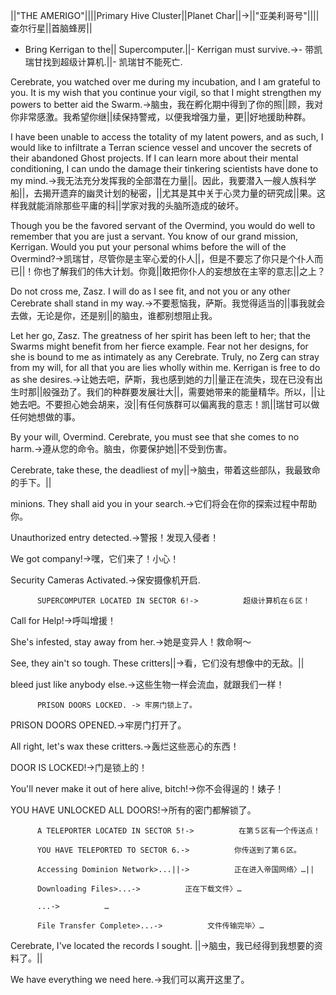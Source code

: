 ||"THE AMERIGO"||||Primary Hive Cluster||Planet Char||->||"亚美利哥号"||||查尔行星||首脑蜂房||

- Bring Kerrigan to the||  Supercomputer.||- Kerrigan must survive.->- 带凯瑞甘找到超级计算机.||- 凯瑞甘不能死亡.

Cerebrate, you watched over me during my incubation, and I am grateful to you. It is my wish that you continue your vigil, so that I might strengthen my powers to better aid the Swarm.->脑虫，我在孵化期中得到了你的照||顾，我对你非常感激。我希望你继||续保持警戒，以便我增强力量，更||好地援助种群。

I have been unable to access the totality of my latent powers, and as such, I would like to infiltrate a Terran science vessel and uncover the secrets of their abandoned Ghost projects. If I can learn more about their mental conditioning, I can undo the damage their tinkering scientists have done to my mind.->我无法充分发挥我的全部潜在力量||。因此，我要潜入一艘人族科学船||，去揭开遗弃的幽灵计划的秘密，||尤其是其中关于心灵力量的研究成||果。这样我就能消除那些平庸的科||学家对我的头脑所造成的破坏。

Though you be the favored servant of the Overmind, you would do well to remember that you are just a servant. You know of our grand mission, Kerrigan. Would you put your personal whims before the will of the Overmind?->凯瑞甘，尽管你是主宰心爱的仆人||，但是不要忘了你只是个仆人而已||！你也了解我们的伟大计划。你竟||敢把你仆人的妄想放在主宰的意志||之上？

Do not cross me, Zasz. I will do as I see fit, and not you or any other Cerebrate shall stand in my way.->不要惹恼我，萨斯。我觉得适当的||事我就会去做，无论是你，还是别||的脑虫，谁都别想阻止我。

Let her go, Zasz. The greatness of her spirit has been left to her; that the Swarms might benefit from her fierce example. Fear not her designs, for she is bound to me as intimately as any Cerebrate. Truly, no Zerg can stray from my will, for all that you are lies wholly within me. Kerrigan is free to do as she desires.->让她去吧，萨斯，我也感到她的力||量正在流失，现在已没有出生时那||般强劲了。我们的种群要发展壮大||，需要她带来的能量精华。所以，||让她去吧。不要担心她会胡来，没||有任何族群可以偏离我的意志！凯||瑞甘可以做任何她想做的事。

By your will, Overmind. Cerebrate, you must see that she comes to no harm.->遵从您的命令。脑虫，你要保护她||不受到伤害。

Cerebrate, take these, the deadliest of my||->脑虫，带着这些部队，我最致命的手下。||

minions. They shall aid you in your search.->它们将会在你的探索过程中帮助你。

Unauthorized entry detected.->警报！发现入侵者！

We got company!->嘿，它们来了！小心！

Security Cameras Activated.->保安摄像机开启.

          SUPERCOMPUTER LOCATED IN SECTOR 6!->          超级计算机在６区！

Call for Help!->呼叫增援！

She's infested, stay away from her.->她是变异人！救命啊～

See, they ain't so tough. These critters||->看，它们没有想像中的无敌。||

bleed just like anybody else.->这些生物一样会流血，就跟我们一样！

          PRISON DOORS LOCKED. -> 牢房门锁上了。

PRISON DOORS OPENED.->牢房门打开了。

All right, let's wax these critters.->轰烂这些恶心的东西！

DOOR IS LOCKED!->门是锁上的！

You'll never make it out of here alive, bitch!->你不会得逞的！婊子！

YOU HAVE UNLOCKED ALL DOORS!->所有的密门都解锁了。

          A TELEPORTER LOCATED IN SECTOR 5!->          在第５区有一个传送点！

          YOU HAVE TELEPORTED TO SECTOR 6.->          你传送到了第６区。

          Accessing Dominion Network>...||->          正在进入帝国网络〉…||

          Downloading Files>...->          正在下载文件〉…

          ...->          …

          File Transfer Complete>...->          文件传输完毕〉…

Cerebrate, I've located the records I sought. ||->脑虫，我已经得到我想要的资料了。||

We have everything we need here.->我们可以离开这里了。

